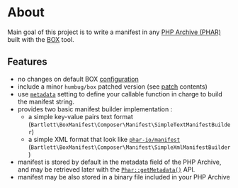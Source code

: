 <!-- markdownlint-disable MD013 -->
# About

Main goal of this project is to write a manifest in any [PHP Archive (PHAR)](https://www.php.net/phar)
built with the [BOX](https://github.com/box-project/box) tool.

## Features

- no changes on default BOX [configuration](https://github.com/box-project/box/blob/master/doc/configuration.md#configuration)
- include a minor `humbug/box` patched version (see [patch](../patches/box3metadata.patch) contents)
- use [`metadata`](https://github.com/box-project/box/blob/master/doc/configuration.md#metadata-metadata) setting
to define your callable function in charge to build the manifest string.
- provides two basic manifest builder implementation :
  - a simple key-value pairs text format (`Bartlett\BoxManifest\Composer\Manifest\SimpleTextManifestBuilder`)
  - a simple XML format that look like [`phar-io/manifest`](https://github.com/phar-io/manifest) (`Bartlett\BoxManifest\Composer\Manifest\SimpleXmlManifestBuilder`)
- manifest is stored by default in the metadata field of the PHP Archive, and may be retrieved later
with the [`Phar::getMetadata()`](https://www.php.net/manual/en/phar.getmetadata.php) API.
- manifest may be also stored in a binary file included in your PHP Archive
